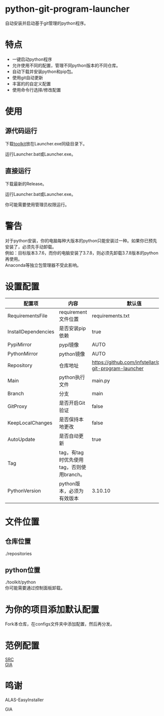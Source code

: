 # python-git-program-launcher
自动安装并启动基于git管理的python程序。

# 特点
- 一键启动python程序
- 允许使用不同的配置，管理不同python版本的不同仓库。
- 自动下载并安装python和pip包。
- 使用git自动更新
- 丰富的的自定义配置
- 使用命令行选择/修改配置
# 使用

## 源代码运行
下载[toolkit](https://github.com/infstellar/python-git-program-launcher/releases/download/v1.0.0/toolkit.7z)放在Launcher.exe同级目录下。

运行Launcher.bat或Launcher.exe。

## 直接运行
下载最新的Release。

运行Launcher.bat或Launcher.exe。

你可能需要使用管理员权限运行。

# 警告

对于python安装，你的电脑每种大版本的python只能安装过一种。如果你已预先安装了，必须先手动卸载。  
例如：目标版本3.7.6，而你的电脑安装了3.7.8，则必须先卸载3.7.8版本的python再使用。  
Anaconda等独立包管理器不受此影响。

# 设置配置

|配置项|内容|默认值|
|----|----|----|
|RequirementsFile|requirement文件位置|requirements.txt|
|InstallDependencies|是否安装pip依赖|true|
|PypiMirror|pypi镜像|AUTO|
|PythonMirror|python镜像|AUTO|
|Repository|仓库地址|https://github.com/infstellar/python-git-program-launcher|
|Main|python执行文件|main.py|
|Branch|分支|main|
|GitProxy|是否开启Git验证|false|
|KeepLocalChanges|是否保持本地更改|false|
|AutoUpdate|是否自动更新|true|
|Tag|tag，有tag时优先使用tag，否则使用branch。||
|PythonVersion|python版本，必须为有效版本|3.10.10|

# 文件位置

## 仓库位置
./repositories

## python位置
./toolkit/python  
你可能需要通过控制面板卸载。

# 为你的项目添加默认配置

Fork本仓库，在configs文件夹中添加配置，然后再分发。

# 范例配置

[SRC](docs/SRC.json)   
[GIA](docs/GIA.json)  

# 鸣谢
ALAS-EasyInstaller

GIA
